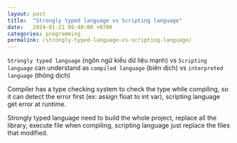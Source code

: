 ```yaml
---
layout: post
title:  "Strongly typed language vs Scripting language"
date:   2024-01-21 08:40:00 +0700
categories: programming
permalink: /strongly-typed-language-vs-scripting-language/
---
```

`Strongly typed language` (ngôn ngữ kiểu dữ liệu mạnh) vs `Scripting language`
can understand as `compiled language` (biên dịch) vs `interpreted language` (thông dịch)

Compiler has a type checking system to check the type while compiling, so it can detect the error first (ex: assign float to int var), scripting language get error at runtime.

Strongly typed language need to build the whole project, replace all the library, execute file when compiling, scripting language just replace the files that modified.